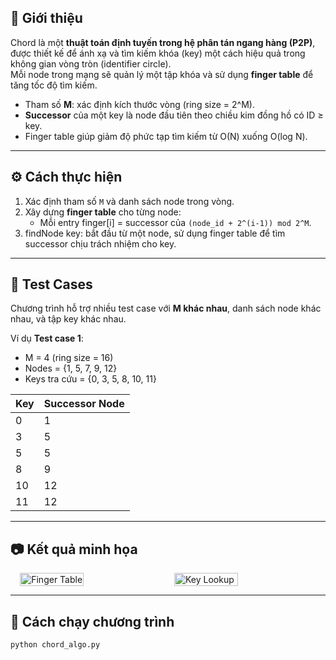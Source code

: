 ## 📌 Giới thiệu
Chord là một **thuật toán định tuyến trong hệ phân tán ngang hàng (P2P)**, được thiết kế để ánh xạ và tìm kiếm khóa (key) một cách hiệu quả trong không gian vòng tròn (identifier circle).  
Mỗi node trong mạng sẽ quản lý một tập khóa và sử dụng **finger table** để tăng tốc độ tìm kiếm.

- Tham số **M**: xác định kích thước vòng (ring size = 2^M).  
- **Successor** của một key là node đầu tiên theo chiều kim đồng hồ có ID ≥ key.  
- Finger table giúp giảm độ phức tạp tìm kiếm từ O(N) xuống O(log N).

---

## ⚙️ Cách thực hiện
1. Xác định tham số `M` và danh sách node trong vòng.  
2. Xây dựng **finger table** cho từng node:  
   - Mỗi entry finger[i] = successor của `(node_id + 2^(i-1)) mod 2^M`.  
3. findNode key: bắt đầu từ một node, sử dụng finger table để tìm successor chịu trách nhiệm cho key.  

---

## 🧪 Test Cases
Chương trình hỗ trợ nhiều test case với **M khác nhau**, danh sách node khác nhau, và tập key khác nhau.  

Ví dụ **Test case 1**:
- M = 4 (ring size = 16)  
- Nodes = {1, 5, 7, 9, 12}  
- Keys tra cứu = {0, 3, 5, 8, 10, 11}  

| Key | Successor Node |
|-----|----------------|
| 0   | 1 |
| 3   | 5 |
| 5   | 5 |
| 8   | 9 |
| 10  | 12 |
| 11  | 12 |
---

## 📷 Kết quả minh họa
<div style="display: flex; justify-content: center; gap: 20px;">
  <img src="https://github.com/user-attachments/assets/0ab9d306-6500-4db9-b3e4-ca140bb6367f" alt="Finger Table" width="45%" />
  <img src="https://github.com/user-attachments/assets/cf8d020c-5073-4130-aea5-014d1a9202ab" alt="Key Lookup" width="45%" />
</div>


---

## 🚀 Cách chạy chương trình
```bash
python chord_algo.py
